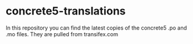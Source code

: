 concrete5-translations
======================

In this repository you can find the latest copies of the concrete5 .po and .mo files.
They are pulled from transifex.com

